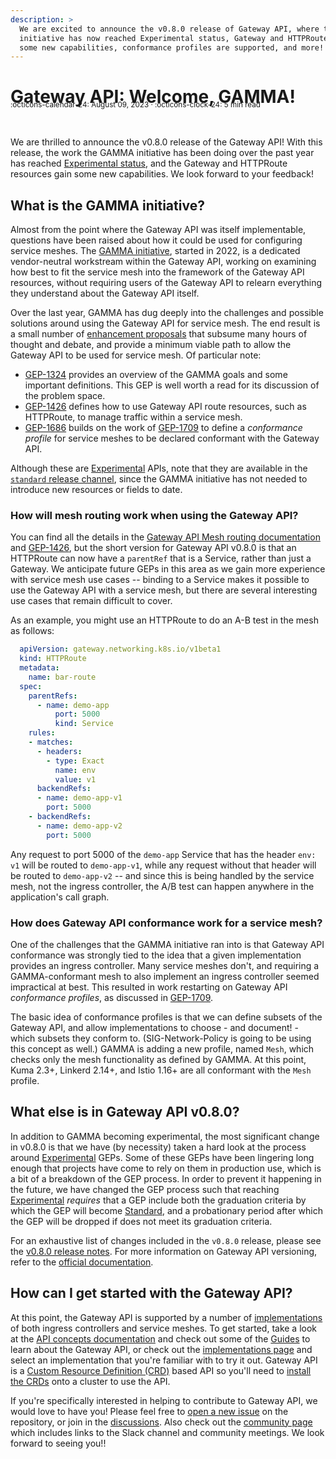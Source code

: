 ```yaml
---
description: >
  We are excited to announce the v0.8.0 release of Gateway API, where the GAMMA
  initiative has now reached Experimental status, Gateway and HTTPRoute gain
  some new capabilities, conformance profiles are supported, and more!
---
```


# Gateway API: Welcome, GAMMA!

<small style="position:relative; top:-30px;">
  :octicons-calendar-24: August 09, 2023 ·
  :octicons-clock-24: 5 min read
</small>

We are thrilled to announce the v0.8.0 release of the Gateway API! With this
release, the work the GAMMA initiative has been doing over the past year has
reached [Experimental status][status], and the Gateway and HTTPRoute resources
gain some new capabilities. We look forward to your feedback!

## What is the GAMMA initiative?

Almost from the point where the Gateway API was itself implementable,
questions have been raised about how it could be used for configuring service
meshes. The [GAMMA initiative][gamma], started in 2022, is a dedicated
vendor-neutral workstream within the Gateway API, working on examining how
best to fit the service mesh into the framework of the Gateway API resources,
without requiring users of the Gateway API to relearn everything they
understand about the Gateway API itself.

Over the last year, GAMMA has dug deeply into the challenges and possible
solutions around using the Gateway API for service mesh. The end result is a
small number of [enhancement
proposals](https://gateway-api.sigs.k8s.io/v1beta1/contributing/gep/) that
subsume many hours of thought and debate, and provide a minimum viable path to
allow the Gateway API to be used for service mesh. Of particular note:

- [GEP-1324](https://gateway-api.sigs.k8s.io/geps/gep-1324/) provides an
  overview of the GAMMA goals and some important definitions. This GEP is well
  worth a read for its discussion of the problem space.
- [GEP-1426](https://gateway-api.sigs.k8s.io/geps/gep-1426/) defines how to
  use Gateway API route resources, such as HTTPRoute, to manage traffic within
  a service mesh.
- [GEP-1686](https://gateway-api.sigs.k8s.io/geps/gep-1686/) builds on the
  work of [GEP-1709](https://gateway-api.sigs.k8s.io/geps/gep-1709/) to define
  a _conformance profile_ for service meshes to be declared conformant with
  the Gateway API.

Although these are [Experimental][status] APIs, note that they are available
in the [`standard` release channel][ch], since the GAMMA initiative has not
needed to introduce new resources or fields to date.

### How will mesh routing work when using the Gateway API?

You can find all the details in the [Gateway API Mesh routing
documentation][mesh-routing] and [GEP-1426], but the short version for Gateway
API v0.8.0 is that an HTTPRoute can now have a `parentRef` that is a Service,
rather than just a Gateway. We anticipate future GEPs in this area as we gain
more experience with service mesh use cases -- binding to a Service makes it
possible to use the Gateway API with a service mesh, but there are several
interesting use cases that remain difficult to cover.

As an example, you might use an HTTPRoute to do an A-B test in the mesh as
follows:

```yaml
  apiVersion: gateway.networking.k8s.io/v1beta1
  kind: HTTPRoute
  metadata:
    name: bar-route
  spec:
    parentRefs:
      - name: demo-app
          port: 5000
          kind: Service
    rules:
    - matches:
      - headers:
        - type: Exact
          name: env
          value: v1
      backendRefs:
      - name: demo-app-v1
        port: 5000
    - backendRefs:
      - name: demo-app-v2
        port: 5000
```

Any request to port 5000 of the `demo-app` Service that has the header `env:
v1` will be routed to `demo-app-v1`, while any request without that header
will be routed to `demo-app-v2` -- and since this is being handled by the
service mesh, not the ingress controller, the A/B test can happen anywhere in
the application's call graph.

### How does Gateway API conformance work for a service mesh?

One of the challenges that the GAMMA initiative ran into is that Gateway API
conformance was strongly tied to the idea that a given implementation provides
an ingress controller. Many service meshes don't, and requiring a
GAMMA-conformant mesh to also implement an ingress controller seemed
impractical at best. This resulted in work restarting on Gateway API
_conformance profiles_, as discussed in
[GEP-1709](https://gateway-api.sigs.k8s.io/geps/gep-1709/).

The basic idea of conformance profiles is that we can define subsets of the
Gateway API, and allow implementations to choose - and document! - which
subsets they conform to. (SIG-Network-Policy is going to be using this concept
as well.) GAMMA is adding a new profile, named `Mesh`, which checks only the
mesh functionality as defined by GAMMA. At this point, Kuma 2.3+, Linkerd
2.14+, and Istio 1.16+ are all conformant with the `Mesh` profile.

## What else is in Gateway API v0.8.0?

In addition to GAMMA becoming experimental, the most significant change in
v0.8.0 is that we have (by necessity) taken a hard look at the process around
[Experimental][status] GEPs. Some of these GEPs have been lingering long
enough that projects have come to rely on them in production use, which is a
bit of a breakdown of the GEP process. In order to prevent it happening in the
future, we have changed the GEP process such that reaching
[Experimental][status] _requires_ that a GEP include both the graduation
criteria by which the GEP will become [Standard][status], and a probationary
period after which the GEP will be dropped if does not meet its graduation
criteria.

For an exhaustive list of changes included in the `v0.8.0` release, please see
the [v0.8.0 release
notes](https://github.com/kubernetes-sigs/gateway-api/releases/tag/v0.8.0).
For more information on Gateway API versioning, refer to the [official
documentation](https://gateway-api.sigs.k8s.io/concepts/versioning/).

## How can I get started with the Gateway API?

At this point, the Gateway API is supported by a number of
[implementations][impl] of both ingress controllers and service meshes. To get
started, take a look at the [API concepts documentation][concepts] and check
out some of the [Guides][guides] to learn about the Gateway API, or check out
the [implementations page][impl] and select an implementation that you're
familiar with to try it out. Gateway API is a [Custom Resource Definition
(CRD)][crd] based API so you'll need to [install the CRDs][install-crds] onto
a cluster to use the API.

If you're specifically interested in helping to contribute to Gateway API, we
would love to have you! Please feel free to [open a new issue][issue] on the
repository, or join in the [discussions][disc]. Also check out the [community
page][community] which includes links to the Slack channel and community
meetings. We look forward to seeing you!!

[gamma]:/concepts/gamma/
[status]:/geps/overview/#status
[ch]:/concepts/versioning/#release-channels-eg-experimental-standard
[crd]:https://kubernetes.io/docs/tasks/extend-kubernetes/custom-resources/custom-resource-definitions/
[concepts]:/concepts/api-overview/
[guides]:/guides/getting-started/
[impl]:/implementations/
[install-crds]:/guides/getting-started/#install-the-crds
[issue]:https://github.com/kubernetes-sigs/gateway-api/issues/new/choose
[disc]:https://github.com/kubernetes-sigs/gateway-api/discussions
[community]:/contributing/community/
[mesh-routing]:/concepts/gamma/#how-the-gateway-api-works-for-service-mesh
[GEP-1426]:/geps/gep-1426/
